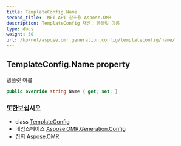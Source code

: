 ```yaml
---
title: TemplateConfig.Name
second_title: .NET API 참조용 Aspose.OMR
description: TemplateConfig 재산. 템플릿 이름
type: docs
weight: 30
url: /ko/net/aspose.omr.generation.config/templateconfig/name/
---
```

## TemplateConfig.Name property

템플릿 이름

```csharp
public override string Name { get; set; }
```

### 또한보십시오

* class [TemplateConfig](../)
* 네임스페이스 [Aspose.OMR.Generation.Config](../../templateconfig/)
* 집회 [Aspose.OMR](../../../)



